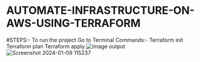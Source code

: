 # AUTOMATE-INFRASTRUCTURE-ON-AWS-USING-TERRAFORM
#STEPS:- 
To run the project 
Go to Terminal 
Commands:-
Terraform init
Terraform plan
Terraform apply
![image](https://github.com/Dineshkundo/Terraform-Project/assets/60452355/15af2a1c-c9f3-4425-91f8-01e7a24b900d)
output
![Screenshot 2024-01-09 115237](https://github.com/Dineshkundo/Terraform-Project/assets/60452355/620b166c-bf7d-4f42-98cf-b8de05530f49)
